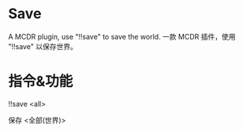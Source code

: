 # Save

A MCDR plugin, use "!!save" to save the world.
一款 MCDR 插件，使用 "!!save" 以保存世界。

# 指令&功能

!!save \<all\>

保存 \<全部(世界)\>
